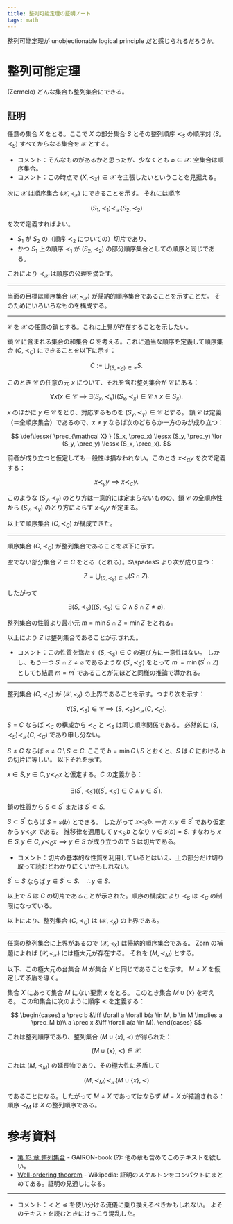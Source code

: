 ```yaml
---
title: 整列可能定理の証明ノート
tags: math
---
```


整列可能定理が unobjectionable logical principle だと感じられるだろうか。

# 整列可能定理

(Zermelo) どんな集合も整列集合にできる。

## 証明

任意の集合 $X$ をとる。ここで $X$ の部分集合 $S$ とその整列順序 $\prec_S$ の順序対
$(S, \prec_S)$ すべてからなる集合を $\mathcal X$ とする。

* コメント：そんなものがあるかと思ったが、少なくとも $\varnothing \in \mathcal X.$
  空集合は順序集合。
* コメント：この時点で $(X, \prec_X) \in \mathcal X$ を主張したいということを見据える。

次に $\mathcal X$ は順序集合 $(\mathcal X, \prec_{\mathcal X})$ にできることを示す。
それには順序

$$
(S_1, \prec_1) \prec_{\mathcal X} (S_2, \prec_2)
$$

を次で定義すればよい。
* $S_1$ が $S_2$ の（順序 $\prec_2$ についての）切片であり、
* かつ $S_1$ 上の順序 $\prec_1$ が $(S_2, \prec_2)$ の部分順序集合としての順序と同じである。

これにより $\prec_{\mathcal X}$ は順序の公理を満たす。

----

当面の目標は順序集合 $(\mathcal X, \prec_{\mathcal X})$ が帰納的順序集合であることを示すことだ。
そのためにいろいろなものを構成する。

----

$\mathcal C$ を $\mathcal X$ の任意の鎖とする。これに上界が存在することを示したい。

鎖 $\mathcal C$ に含まれる集合の和集合 $C$ を考える。これに適当な順序を定義して順序集合 $(C, \prec_C)$ にできることを以下に示す：

$$
\tag*{$\spades$}
C := \bigcup_{(S, \prec_S) \in \mathcal C}S.
$$

このとき $\mathcal C$ の任意の元 $x$ について、それを含む整列集合が $\mathcal C$ にある：

$$
\forall x(x \in \mathcal C \implies \exists (S_x, \prec_x)((S_x, \prec_x) \in \mathcal C \land x \in S_x).
$$

$x$ のほかに $y \in \mathcal C$ をとり、対応するものを $(S_y, \prec_y) \in \mathcal C$ とする。
鎖 $\mathcal C$ は定義（＝全順序集合）であるので、$x \ne y$ ならば次のどちらか一方のみが成り立つ：

$$
\def\lessx{ \prec_{\mathcal X} }
(S_x, \prec_x) \lessx (S_y, \prec_y) \lor (S_y, \prec_y) \lessx (S_x, \prec_x).
$$

前者が成り立つと仮定しても一般性は損なわれない。このとき $x \prec_C y$ を次で定義する：

$$x \prec_y y \implies x \prec_C y.$$

このような $(S_y, \prec_y)$ のとり方は一意的には定まらないものの、鎖 $\mathcal C$ の全順序性から
$(S_y, \prec_y)$ のとり方によらず $x \prec_y y$ が定まる。

以上で順序集合 $(C, \prec_C)$ が構成できた。

----

順序集合 $(C, \prec_C)$ が整列集合であることを以下に示す。

空でない部分集合 $Z \subset C$ をとる（とれる）。$\spades$ より次が成り立つ：

$$
Z = \bigcup_{(S, \prec_S) \in \mathcal C}(S \cap Z).
$$

したがって

$$\exists (S, \prec_S)((S, \prec_S) \in C \land S \cap Z \ne \varnothing).$$

整列集合の性質より最小元 $m = \min S \cap Z = \min Z$ をとれる。

以上により $Z$ は整列集合であることが示された。

* コメント：この性質を満たす $(S, \prec_S) \in C$ の選び方に一意性はない。
  しかし、もう一つ $S^\prime \cap Z \ne \varnothing$ であるような $(S^\prime, \prec_{S^\prime})$ をとって
  $m^\prime = \min(S^\prime \cap Z)$ としても結局 $m = m^\prime$ であることが先ほどと同様の推論で導かれる。

----

整列集合 $(C, \prec_C)$ が $(\mathcal X, \prec_X)$ の上界であることを示す。つまり次を示す：

$$\forall (S, \prec_S) \in \mathcal C \implies (S, \prec_S) \prec_{\mathcal X} (C, \prec_C).$$

$S = C$ ならば $\prec_C$ の構成から $\prec_C$ と $\prec_S$ は同じ順序関係である。
必然的に $(S, \prec_S) \prec_{\mathcal X} (C, \prec_C)$ であり申し分ない。

$S \ne C$ ならば $\varnothing \ne C\setminus S \subset C.$
ここで $b = \min C\setminus S$ とおくと、$S$ は $C$ における $b$ の切片に等しい。
以下それを示す。

$x \in S, y \in C, y \prec_C x$ と仮定する。$C$ の定義から：

$$
\exists (S^\prime, \prec_{S^\prime})((S^\prime, \prec_{S^\prime}) \in C \land y \in S^\prime).
$$

鎖の性質から $S \subset S^\prime$ または $S^\prime \subset S.$

$S \subset S^\prime$ ならば $S = s(b)$ とできる。
したがって $x \prec_{S^\prime} b.$
一方 $x, y \in S^\prime$ であり仮定から $y \prec_S x$ である。
推移律を適用して $y \prec_{S^\prime} b$ となり
$y \in s(b) = S.$
すなわち $x \in S, y \in C, y \prec_C x \implies y \in S$ が成り立つので $S$ は切片である。

* コメント：切片の基本的な性質を利用しているとはいえ、上の部分だけ切り取って読むとわかりにくいかもしれない。

$S^\prime \subset S$ ならば $y \in S^\prime \subset S.\quad \therefore y \in S.$

以上で $S$ は $C$ の切片であることが示された。順序の構成により
$\prec_S$ は $\prec_C$ の制限になっている。

以上により、整列集合 $(C, \prec_C)$ は $(\mathcal X, \prec_X)$ の上界である。

----

任意の整列集合に上界があるので $(\mathcal X, \prec_X)$ は帰納的順序集合である。
Zorn の補題によれば $(\mathcal X, \prec_{\mathcal X})$ には極大元が存在する。
それを $(M, \prec_M)$ とする。

以下、この極大元の台集合 $M$ が集合 $X$ と同じであることを示す。
$M \ne X$ を仮定して矛盾を導く。

集合 $X$ にあって集合 $M$ にない要素 $x$ をとる。
このとき集合 $M \cup \lbrace x \rbrace$ を考える。
この和集合に次のように順序 $\prec$ を定義する：

$$
\begin{cases}
a \prec b &\iff \forall a \forall b(a \in M, b \in M \implies a \prec_M b)\\
a \prec x &\iff \forall a(a \in M).
\end{cases}
$$

これは整列順序であり、整列集合 $(M \cup \lbrace x \rbrace, \prec)$ が得られた：

$$
(M \cup \lbrace x \rbrace, \prec) \in \mathcal X.
$$

これは $(M, \prec_M)$ の延長物であり、その極大性に矛盾して

$$
(M, \prec_M) \prec_{\mathcal X} (M \cup \lbrace x \rbrace, \prec)
$$

であることになる。したがって $M \ne X$ であってはならず $M = X$ が結論される：順序 $\prec_M$ は $X$ の整列順序である。

# 参考資料

* [第 13 章 整列集合](http://www.math.is.tohoku.ac.jp/~obata/student/subject/file/2018-13_WellOrdered.pdf) - GAIRON-book (?): 他の章も含めてこのテキストを欲しい。
* [Well-ordering theorem](https://en.wikipedia.org/wiki/Well-ordering_theorem) - Wikipedia: 証明のスケルトンをコンパクトにまとめてある。証明の見通しになる。

----

* コメント：$\prec$ と $\preceq$ を使い分ける流儀に乗り換えるべきかもしれない。
  よそのテキストを読むときにけっこう混乱した。
